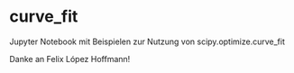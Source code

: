 # curve_fit
Jupyter Notebook mit Beispielen zur Nutzung von scipy.optimize.curve_fit

Danke an Felix López Hoffmann!
